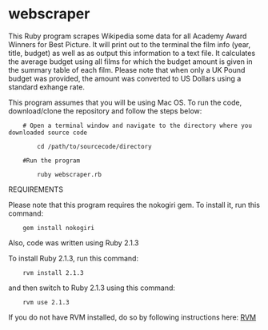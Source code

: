 # webscraper

This Ruby program scrapes Wikipedia some data for all Academy Award Winners for Best Picture. It will print out to the terminal the film info (year, title, budget) as well as as output this information to a text file. It calculates the average budget using all films for which the budget amount is given in the summary table of each film. Please note that when only a UK Pound budget was provided, the amount was converted to US Dollars using a standard exhange rate.

This program assumes that you will be using Mac OS. To run the code, download/clone the repository and follow the steps below:

        # Open a terminal window and navigate to the directory where you downloaded source code

        	cd /path/to/sourcecode/directory

        #Run the program

        	ruby webscraper.rb

REQUIREMENTS

Please note that this program requires the nokogiri gem. To install it, run this command:

        gem install nokogiri

Also, code was written using Ruby 2.1.3

To install Ruby 2.1.3, run this command:
		
		rvm install 2.1.3

and then switch to Ruby 2.1.3 using this command:

		rvm use 2.1.3

If you do not have RVM installed, do so by following instructions here: [RVM](https://rvm.io/rvm/install)
